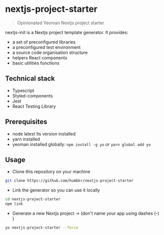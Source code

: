 # nextjs-project-starter
> Opinionated Yeoman Nextjs project starter

nextjs-init is a Nextjs project template generator. It provides:
- a set of preconfigured libraries
- a preconfigured test environment
- a source code organisation structure
- helpers React components
- basic utilities functions

## Technical stack
- Typescript
- Styled-components
- Jest
- React Testing Library

## Prerequisites
- node latest lts version installed
- yarn installed
- yeoman installed globally: `npm install -g yo` or `yarn global add yo`

## Usage
- Clone this repository on your machine
```bash
git clone https://github.com/humbkr/nextjs-project-starter
```
- Link the generator so you can use it locally
```bash
cd nextjs-project-starter
npm link
```
- Generate a new Nextjs project
-> (don't name your app using dashes (-) )
```bash
yo nextjs-project-starter --force
```
